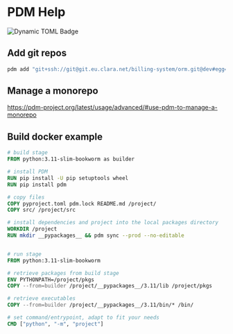 # PDM Help

![Dynamic TOML Badge](https://img.shields.io/badge/dynamic/toml?url=https%3A%2F%2Fraw.githubusercontent.com%2FAndreGraca98%2Fcbs_service%2Fdev%2Fpyproject.toml&query=%24.project%5B%22version%22%5D)


## Add git repos

```bash
pdm add "git+ssh://git@git.eu.clara.net/billing-system/orm.git@dev#egg=claranet-billing-orm"
```

## Manage a monorepo

<https://pdm-project.org/latest/usage/advanced/#use-pdm-to-manage-a-monorepo>

## Build docker example

```dockerfile
# build stage
FROM python:3.11-slim-bookworm as builder

# install PDM
RUN pip install -U pip setuptools wheel
RUN pip install pdm

# copy files
COPY pyproject.toml pdm.lock README.md /project/
COPY src/ /project/src

# install dependencies and project into the local packages directory
WORKDIR /project
RUN mkdir __pypackages__ && pdm sync --prod --no-editable


# run stage
FROM python:3.11-slim-bookworm

# retrieve packages from build stage
ENV PYTHONPATH=/project/pkgs
COPY --from=builder /project/__pypackages__/3.11/lib /project/pkgs

# retrieve executables
COPY --from=builder /project/__pypackages__/3.11/bin/* /bin/

# set command/entrypoint, adapt to fit your needs
CMD ["python", "-m", "project"]
``````
